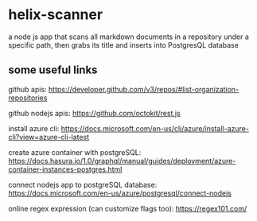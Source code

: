 # helix-scanner
a node js app that scans all markdown documents in a repository under a specific path, then grabs its title and inserts into PostgresQL database

## some useful links
github apis: https://developer.github.com/v3/repos/#list-organization-repositories

github nodejs apis: https://github.com/octokit/rest.js

install azure cli: https://docs.microsoft.com/en-us/cli/azure/install-azure-cli?view=azure-cli-latest

create azure container with postgreSQL: https://docs.hasura.io/1.0/graphql/manual/guides/deployment/azure-container-instances-postgres.html

connect nodejs app to postgreSQL database: https://docs.microsoft.com/en-us/azure/postgresql/connect-nodejs

online regex expression (can customize flags too): https://regex101.com/
